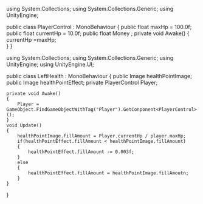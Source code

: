 using System.Collections;
using System.Collections.Generic;
using UnityEngine;

public class PlayerControl : MonoBehaviour
{
    public float maxHp = 100.0f;
    public float currentHp = 10.0f;
    public float Money ;
    private void Awake() 
    {
        currentHp =maxHp;          
    }
}

using System.Collections;
using System.Collections.Generic;
using UnityEngine;
using UnityEngine.UI;

public class LeftHealth : MonoBehaviour
{
    public Image healthPointImage;
    public Image healthPointEffect;
    private PlayerControl Player;
    
    private void Awake() 
    {
        Player = GameObject.FindGameObjectWithTag("Player").GetConponent<PlayerControl>();
    }
    void Update() 
    {
        healthPointImage.fillAmount = Player.currentHp / player.maxHp;
        if(healthPointEffect.fillAmount < healthPointImage.fillAmount)
        {
            healthPointEffect.fillAmount -= 0.003f;
        }
        else
        {
            healthPointEffect.fillAmount = healthPointImage.fillAmoutn;
        }
    }
}
